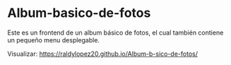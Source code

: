 # Album-basico-de-fotos
Este es un frontend de un album básico de fotos, el cual también contiene un pequeño menu desplegable.

Visualizar: https://raldylopez20.github.io/Album-b-sico-de-fotos/
